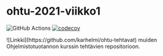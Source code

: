 # ohtu-2021-viikko1

![GitHub Actions](https://github.com/karhelmi/ohtu-2021-viikko1/workflows/CI/badge.svg)
[![codecov](https://codecov.io/gh/karhelmi/ohtu-2021-viikko1/branch/main/graph/badge.svg?token=3FU2TI5O5K)](https://codecov.io/gh/karhelmi/ohtu-2021-viikko1)
<p>
![Linkki](https://github.com/karhelmi/ohtu-tehtavat) muiden Ohjelmistotuotannon kurssin tehtävien repositorioon.
